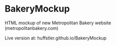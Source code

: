 # BakeryMockup
HTML mockup of new Metropolitan Bakery website (metropolitanbakery.com)

Live version at: huffstler.github.io/BakeryMockup
